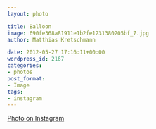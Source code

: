 ```yaml
---
layout: photo

title: Balloon
image: 690fe368a81911e1b2fe1231380205bf_7.jpg
author: Matthias Kretschmann

date: 2012-05-27 17:16:11+00:00
wordpress_id: 2167
categories:
- photos
post_format:
- Image
tags:
- instagram
---
```


[Photo on Instagram](http://instagr.am/p/LIwqMrtSs2/)
